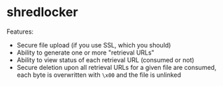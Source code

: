 # shredlocker

Features:

* Secure file upload (if you use SSL, which you should)
* Ability to generate one or more "retrieval URLs"
* Ability to view status of each retrieval URL (consumed or not)
* Secure deletion upon all retrieval URLs for a given file are consumed, each byte is overwritten with `\x00` and the file is unlinked
